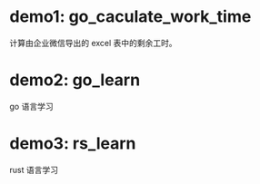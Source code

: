 # demo1: go_caculate_work_time
计算由企业微信导出的 excel 表中的剩余工时。

# demo2: go_learn
go 语言学习

# demo3: rs_learn
rust 语言学习

